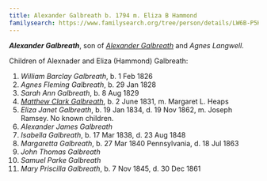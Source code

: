```yaml
---
title: Alexander Galbreath b. 1794 m. Eliza B Hammond
familysearch: https://www.familysearch.org/tree/person/details/LW6B-P5H
---
```


***Alexander Galbreath***, son of *[Alexander Galbreath](galbreath-alexander-1753.md)* and *Agnes Langwell*.

Children of Alexnader and Eliza (Hammond) Galbreath:

1. *William Barclay Galbreath*, b. 1 Feb 1826
2. *Agnes Fleming Galbreath*, b. 29 Jan 1828
3. *Sarah Ann Galbreath*, b. 8 Aug 1829
4. *[Matthew Clark Galbreath](galbreath-matthew-clark-1831.md)*, b. 2 June 1831, m. Margaret L. Heaps
5. *Eliza Janet Galbreath*, b. 19 Jan 1834, d. 19 Nov 1862, m. Joseph Ramsey.  No known children.
6. *Alexander James Galbreath*
7. *Isabella Galbreath*, b. 17 Mar 1838, d. 23 Aug 1848
8. *Margaretta Galbreath*, b. 27 Mar 1840 Pennsylvania, d. 18 Jul 1863
9. *John Thomas Galbreath*
10. *Samuel Parke Galbreath*
11. *Mary Priscilla Galbreath*, b. 7 Nov 1845, d. 30 Dec 1861 
